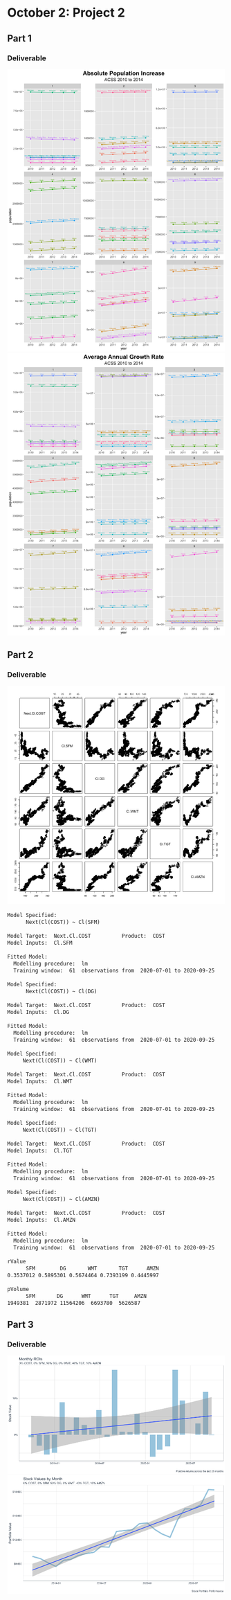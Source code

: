 # October 2: Project 2
## Part 1
### Deliverable
![](abspopinc.png)
![](avggrowth.png)
## Part 2
### Deliverable
![](stock_relationships.png)

    Model Specified: 
          Next(Cl(COST)) ~ Cl(SFM) 

    Model Target:  Next.Cl.COST 		 Product:  COST 
    Model Inputs:  Cl.SFM 

    Fitted Model: 
      Modelling procedure:  lm 
      Training window:  61  observations from  2020-07-01 to 2020-09-25

    Model Specified: 
          Next(Cl(COST)) ~ Cl(DG) 

    Model Target:  Next.Cl.COST 		 Product:  COST 
    Model Inputs:  Cl.DG 

    Fitted Model: 
      Modelling procedure:  lm 
      Training window:  61  observations from  2020-07-01 to 2020-09-25

    Model Specified: 
         Next(Cl(COST)) ~ Cl(WMT) 

    Model Target:  Next.Cl.COST 		 Product:  COST 
    Model Inputs:  Cl.WMT 

    Fitted Model: 
      Modelling procedure:  lm 
      Training window:  61  observations from  2020-07-01 to 2020-09-25

    Model Specified: 
         Next(Cl(COST)) ~ Cl(TGT) 

    Model Target:  Next.Cl.COST 		 Product:  COST 
    Model Inputs:  Cl.TGT 

    Fitted Model: 
      Modelling procedure:  lm 
      Training window:  61  observations from  2020-07-01 to 2020-09-25

    Model Specified: 
         Next(Cl(COST)) ~ Cl(AMZN) 

    Model Target:  Next.Cl.COST 		 Product:  COST 
    Model Inputs:  Cl.AMZN 

    Fitted Model: 
      Modelling procedure:  lm 
      Training window:  61  observations from  2020-07-01 to 2020-09-25

    rValue
          SFM        DG       WMT       TGT      AMZN 
    0.3537012 0.5895301 0.5674464 0.7393199 0.4445997 
    
    pVolume
          SFM       DG      WMT      TGT     AMZN 
    1949381  2871972 11564206  6693780  5626587 

## Part 3
### Deliverable
![](roi.png)
![](portfolio1.png)
